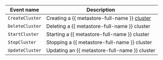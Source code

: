 Event name | Description
--- | ---
`CreateCluster` | Creating a {{ metastore-full-name }} [cluster](../../../metadata-hub/concepts/metastore.md)
`DeleteCluster` | Deleting a {{ metastore-full-name }} cluster
`StartCluster` | Starting a {{ metastore-full-name }} cluster
`StopCluster` | Stopping a {{ metastore-full-name }} cluster
`UpdateCluster` | Updating an {{ metastore-full-name }} cluster